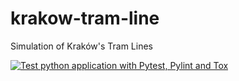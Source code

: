 # krakow-tram-line
Simulation of Kraków's Tram Lines

[![Test python application with Pytest, Pylint and Tox](https://github.com/ForNeus57/krakow-tram-line/actions/workflows/test.yml/badge.svg)](https://github.com/ForNeus57/krakow-tram-line/actions/workflows/test.yml)